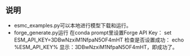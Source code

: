 ## 说明
- esmc_examples.py可以本地进行模型下载和运行。
- forge_generate.py运行
  在conda prompt里设置Forge API Key：
  set ESM_API_KEY=3DBwNzxiM1NfpaN5OF4mHT
  检查是否设置成功：
  echo %ESM_API_KEY%
  显示：3DBwNzxiM1NfpaN5OF4mHT，即成功了。
